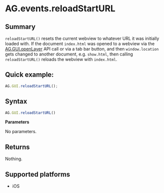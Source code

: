 # AG.events.reloadStartURL

## Summary
`reloadStartURL()` resets the current webview to whatever URL it was initially loaded with. If the document `index.html` was opened to a webview via the  [AG.GUI.openLayer](openLayer.md) API call or via a tab bar button, and then `window.location` gets changed to another document, e.g. `show.html`, then calling `reloadStartURL()` reloads the webview with `index.html`.


## Quick example:
```javascript
AG.GUI.reloadStartURL();
```

## Syntax
```javascript
AG.GUI.reloadStartURL()
```

**Parameters**

No parameters.

## Returns
Nothing.

## Supported platforms
* iOS